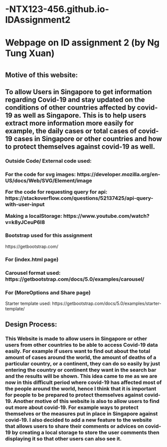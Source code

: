 # -NTX123-456.github.io-IDAssignment2
<h1>Webpage on ID assignment 2 (by Ng Tung Xuan)<h1>
<h2>Motive of this website:<h2> 
<p>To allow Users in Singapore to get information regarding Covid-19 and stay updated on the conditions of 
other countries affected by covid-19 as well as Singapore. This is to help users extract more information more easily for example, the
daily cases or total cases of covid-19 cases in Singapore or other countries and how to protect themselves against covid-19 as well.<p>

<h3>Outside Code/ External code used:<h3>
<p>For the code for svg images: https://developer.mozilla.org/en-US/docs/Web/SVG/Element/image</p>

<p>For the code for requesting query for api: https://stackoverflow.com/questions/52137425/api-query-with-user-input</p>

<p>Making a localStorage: https://www.youtube.com/watch?v=k8yJCeuP6I8</p>


<h3>Bootstrap used for this assignment</h3>
https://getbootstrap.com/

<h3>For (index.html page)<h3>
Carousel format used: https://getbootstrap.com/docs/5.0/examples/carousel/

<h3>For (MoreOptions and Share page)</h3>
Starter template used: https://getbootstrap.com/docs/5.0/examples/starter-template/

<h2>Design Process:</h2>
<h3>This Website is made to allow users in Singapore or other users from other countries to be able to access Covid-19 data easily. For example if users want to find out about the total amount of cases around the world, the amount of deaths of a particular country, or a continent, they can do so easily by just entering the country or continent they want in the search bar and the results will be shown. This idea came to me as we are now in this difficult period where covid-19 has affected most of the people around the world, hence I think that it is important for people to be prepared to protect themselves against covid-19. Another motive of this website is also to allow users to find out more about covid-19. For example ways to protect themselves or the measures put in place in Singapore against covid-19. I also decided to add a new feature to the website that allows users to share their comments or advices on covid-19 by creating a local storage to store the user comments then displaying it so that other users can also see it.</h3>
  

